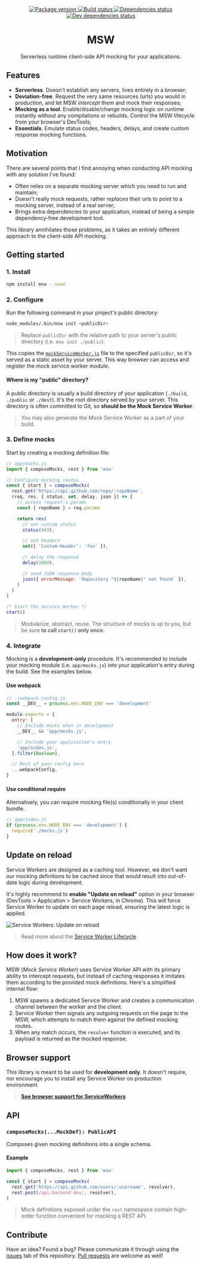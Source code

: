 <p align="center">
  <a href="https://www.npmjs.com/package/msw" target="_blank">
    <img src="https://img.shields.io/npm/v/msw.svg" alt="Package version" />
  </a>
  <a href="https://circleci.com/gh/open-draft/msw" target="_blank">
    <img src="https://img.shields.io/circleci/project/github/open-draft/msw/master.svg" alt="Build status" />
  </a>
  <a href="https://david-dm.org/open-draft/msw" target="_blank">
    <img src="https://img.shields.io/david/open-draft/msw.svg" alt="Dependencies status" />
  </a>
  <a href="https://david-dm.org/open-draft/msw?type=dev" target="_blank">
    <img src="https://img.shields.io/david/dev/open-draft/msw.svg" alt="Dev dependencies status" />
  </a>
</p>

<h1 align="center">MSW</h1>

<p align="center">Serverless runtime client-side API mocking for your applications.</p>

## Features

- **Serverless**. Doesn't establish any servers, lives entirely in a browser;
- **Deviation-free**. Request the very same resources (urls) you would in production, and let MSW _intercept_ them and mock their responses;
- **Mocking as a tool**. Enable/disable/change mocking logic on runtime instantly without any compilations or rebuilds. Control the MSW lifecycle from your browser's DevTools;
- **Essentials**. Emulate status codes, headers, delays, and create custom response mocking functions.

## Motivation

There are several points that I find annoying when conducting API mocking with any solution I've found:

- Often relies on a separate mocking server which you need to run and maintain;
- Doesn't really mock requests, rather _replaces_ their urls to point to a mocking server, instead of a real server;
- Brings extra dependencies to your application, instead of being a simple dependency-free development tool.

This library annihilates those problems, as it takes an entirely different approach to the client-side API mocking.

## Getting started

### 1. Install

```bash
npm install msw --save
```

### 2. Configure

Run the following command in your project's public directory:

```bash
node_modules/.bin/msw init <publicDir>
```

> Replace `publicDir` with the relative path to your server's public directory (i.e. `msw init ./public`).

This copies the [`mockServiceWorker.js`](./mockServiceWorker.js) file to the specified `publicDir`, so it's served as a static asset by your server. This way browser can access and register the mock service worker module.

#### Where is my "public" directory?

A public directory is usually a build directory of your application (`./build`, `./public` or `./dest`). It's the root directory served by your server. This directory is often committed to Git, so **should be the Mock Service Worker**.

> You may also generate the Mock Service Worker as a part of your build.

### 3. Define mocks

Start by creating a mocking definition file:

```js
// app/mocks.js
import { composeMocks, rest } from 'msw'

// Configure mocking routes
const { start } = composeMocks(
  rest.get('https://api.github.com/repo/:repoName',
  (req, res, { status, set, delay, json }) => {
    // access request's params
    const { repoName } = req.params

    return res(
      // set custom status
      status(403),

      // set headers
      set({ 'Custom-Header': 'foo' }),

      // delay the response
      delay(1000),

      // send JSON response body
      json({ errorMessage: `Repository "${repoName}" not found` }),
    )
  )
)

/* Start the Service Worker */
start()
```

> Modularize, abstract, reuse. The structure of mocks is up to you, but be sure **to call `start()` only once.**

### 4. Integrate

Mocking is a **development-only** procedure. It's recommended to include your mocking module (i.e. `app/mocks.js`) into your application's entry during the build. See the examples below.

#### Use webpack

```js
// ./webpack.config.js
const __DEV__ = process.env.NODE_ENV === 'development'

module.exports = {
  entry: [
    // Include mocks when in development
    __DEV__ && 'app/mocks.js',

    // Include your application's entry
    'app/index.js',
  ].filter(Boolean),

  // Rest of your config here
  ...webpackConfig,
}
```

#### Use conditional require

Alternatively, you can require mocking file(s) conditionally in your client bundle.

```js
// app/index.js
if (process.env.NODE_ENV === 'development') {
  require('./mocks.js')
}
```

## Update on reload

Service Workers are designed as a caching tool. However, we don't want our mocking definitions to be cached since that would result into out-of-date logic during development.

It's highly recommend to **enable "Update on reload"** option in your browser (DevTools > Application > Service Workers, in Chrome). This will force Service Worker to update on each page reload, ensuring the latest logic is applied.

![Service Workers: Update on reload](https://raw.githubusercontent.com/open-draft/msw/master/media/sw-update-on-reload.png)

> Read more about the [Service Worker Lifecycle](https://developers.google.com/web/fundamentals/primers/service-workers/lifecycle).

## How does it work?

MSW (_Mock Service Worker_) uses Service Worker API with its primary ability to intercept requests, but instead of caching responses it imitates them according to the provided mock definitions. Here's a simplified internal flow:

1. MSW spawns a dedicated Service Worker and creates a communication channel between the worker and the client.
1. Service Worker then signals any outgoing requests on the page to the MSW, which attempts to match them against the defined mocking routes.
1. When any match occurs, the `resolver` function is executed, and its payload is returned as the mocked response.

## Browser support

This library is meant to be used for **development only**. It doesn't require, nor encourage you to install any Service Worker on production environment.

> [**See browser support for ServiceWorkers**](https://caniuse.com/#feat=serviceworkers)

## API

### `composeMocks(...MockDef): PublicAPI`

Composes given mocking definitions into a single schema.

#### Example

```ts
import { composeMocks, rest } from 'msw'

const { start } = composeMocks(
  rest.get('https://api.github.com/users/:username', resolver),
  rest.post(/api.backend.dev/, resolver),
)
```

> Mock definitions exposed under the `rest` namespace contain high-order function convenient for mocking a REST API.

## Contribute

Have an idea? Found a bug? Please communicate it through using the [issues](https://github.com/open-draft/msw/issues) tab of this repository. [Pull requests](https://github.com/open-draft/msw/pulls) are welcome as well!
